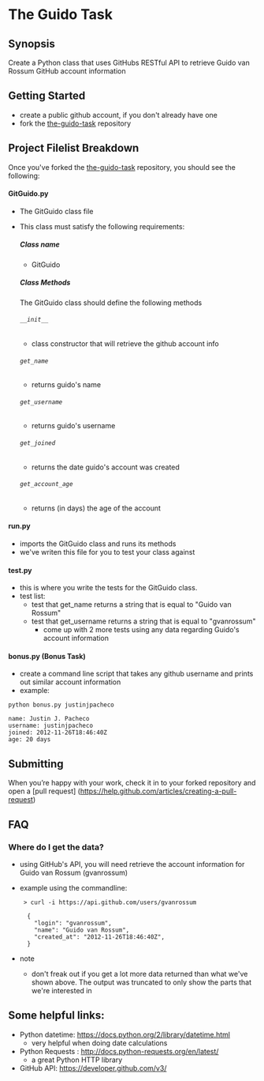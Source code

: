 # The Guido Task

## Synopsis
Create a Python class that uses GitHubs RESTful API to retrieve Guido van Rossum GitHub account information


## Getting Started

 - create a public github account, if you don't already have one
 - fork the [the-guido-task](https://github.com/hypert-interview/the-guido-task) repository


## Project Filelist Breakdown

   Once you've forked the [the-guido-task](https://github.com/hypert-interview/the-guido-task) repository, you should see the following:

#### GitGuido.py
  - The GitGuido class file
  - This class must satisfy the following requirements:

    ##### Class name
      - GitGuido

    ##### Class Methods
    The GitGuido class should define the following methods

    ###### ``__init__``
      - class constructor that will retrieve the github account info

    ###### ``get_name``
      - returns guido's name

    ###### ``get_username``
      - returns guido's username

    ###### ``get_joined``
      - returns the date guido's account was created

    ###### ``get_account_age``
      - returns (in days) the age of the account

#### run.py
  - imports the GitGuido class and runs its methods
  - we've writen this file for you to test your class against

#### test.py
  - this is where you write the tests for the GitGuido class.
  - test list:
    - test that get_name returns a string that is equal to "Guido van Rossum"
    - test that get_username returns a string that is equal to "gvanrossum"
      - come up with 2 more tests using any data regarding Guido's account information

#### bonus.py (Bonus Task)
  - create a command line script that takes any github username and prints out similar account information
  - example:
       
```
python bonus.py justinjpacheco

name: Justin J. Pacheco
username: justinjpacheco
joined: 2012-11-26T18:46:40Z
age: 20 days
```

## Submitting
When you’re happy with your work, check it in to your forked repository and open a [pull request] (https://help.github.com/articles/creating-a-pull-request)

## FAQ

### Where do I get the data?

  - using GitHub's API, you will need retrieve the account information for Guido van Rossum (gvanrossum)
  - example using the commandline:

         > curl -i https://api.github.com/users/gvanrossum

          {
            "login": "gvanrossum",
            "name": "Guido van Rossum",
            "created_at": "2012-11-26T18:46:40Z",
          }

  - note
    - don't freak out if you get a lot more data returned than what we've shown above. The output was truncated to only show the parts that we're interested in


## Some helpful links:

 - Python datetime: https://docs.python.org/2/library/datetime.html
   - very helpful when doing date calculations
 - Python Requests : http://docs.python-requests.org/en/latest/
   - a great Python HTTP library
 - GitHub API: https://developer.github.com/v3/

